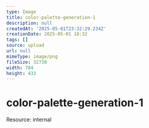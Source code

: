 ```yaml
---
type: Image
title: color-palette-generation-1
description: null
createdAt: '2025-05-01T23:32:29.234Z'
creationDate: 2025-05-01 18:32
tags: []
source: upload
url: null
mimeType: image/png
fileSize: 32730
width: 784
height: 433
---
```


# color-palette-generation-1


Resource: internal


